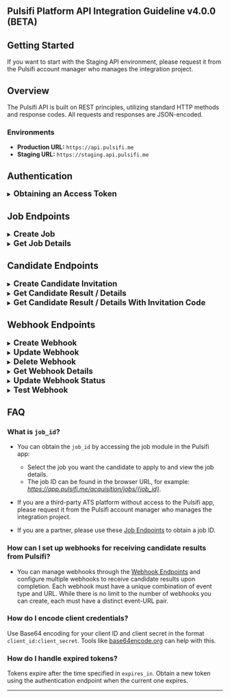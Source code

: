 ## **Pulsifi Platform API Integration Guideline v4.0.0 (BETA)**

## **Getting Started**

If you want to start with the Staging API environment, please request it from the Pulsifi account manager who manages the integration project.

## **Overview**

The Pulsifi API is built on REST principles, utilizing standard HTTP methods and response codes. All requests and responses are JSON-encoded.

### **Environments**

- **Production URL:** `https://api.pulsifi.me`
- **Staging URL:** `https://staging.api.pulsifi.me`

## **Authentication**

<details>
<summary><strong style="font-size: 1.3em;">Obtaining an Access Token</strong></summary>

#### **Pulsifi uses the OAuth2 Client Credentials Grant for authentication. A valid access token is required for all API calls.**

- **Endpoint:** `POST /partner/oauth2/token`
- **Request URL:** `https://api.pulsifi.me/partner/oauth2/token`

#### **Headers:**

- `Accept: application/json`
- `Authorization: Basic <YOUR-ENCODED-CLIENT-ID-CLIENT-SECRET>`
- `Content-Type: application/json`

#### **Request Body:**

- **`grant_type`**: The type of OAuth2 grant.
  - **Required**: Yes
  - **Value**: Must be `"client_credentials"`
  - **Nullable**: No

#### **Example cURL:**

```bash
curl --request POST 'https://api.pulsifi.me/partner/oauth2/token' \
  --header 'Accept: application/json' \
  --header 'Authorization: Basic YOUR-ENCODED-CLIENT-ID-CLIENT-SECRET' \
  --header 'Content-Type: application/json' \
  --data-raw '{"grant_type": "client_credentials"}'
```

#### **Response Example:**

```json
{
  "access_token": "string",
  "scope": "string",
  "expires_in": "string",
  "token_type": "bearer"
}
```

#### **Response Body:**

- **`access_token`**: The token that must be included in the `Authorization` header of all subsequent API requests.

  - **Type**: String
  - **Nullable**: No

- **`scope`**: The permissions granted to the access token, defining what actions or resources it can access.

  - **Type**: String
  - **Nullable**: No

- **`expires_in`**: The lifetime of the access token in seconds.

  - **Type**: String
  - **Nullable**: No

- **`token_type`**: The type of the token, usually `bearer`, indicating how the token should be included in API requests.

  - **Type**: String
  - **Nullable**: No

</details>

## **Job Endpoints**

<details>
<summary><strong style="font-size: 1.3em;">Create Job</strong></summary>

#### **Creates a new job in the Pulsifi system:**

- **Endpoint:** `POST /partner/v1.0/standard/jobs`
- **Request URL:** `https://api.pulsifi.me/partner/v1.0/standard/jobs`

#### **Headers:**

- `Accept: application/json`
- `Authorization: Bearer <access_token>`
- `Content-Type: application/json`

#### **Request Body Parameters:**

- **`title`**: The title of the job.

  - **Required**: Yes
  - **Type**: String
  - **Max Length**: 255 characters
  - **Nullable**: No

- **`description`**: A detailed description of the job.

  - **Required**: Yes
  - **Type**: String
  - **Min Length**: 300 characters
  - **Nullable**: No

- **`skills`**: Array of required skills for the job.

  - **Required**: Yes
  - **Type**: Array of Strings
  - **Max Items**: 10
  - **Nullable**: No

- **`external_id`**: A unique reference identifier for the external job ID.

  - **Required**: Yes
  - **Type**: String
  - **Max Length**: 45 characters
  - **Nullable**: No

#### **Example cURL:**

```bash
curl -X POST 'https://api.pulsifi.me/partner/v1.0/standard/jobs' \
  -H 'Accept: application/json' \
  -H 'Authorization: Bearer <access_token>' \
  -H 'Content-Type: application/json' \
  -d '{
    "title": "Job Title",
    "description": "Job Description min 300 characters.",
    "skills": ["NodeJS", "Python", "PostgreSQL"],
    "external_id": "humanica_1001"
  }'
```

#### **Response Example:**

```json
{
  "id": "6a3d7ead-3d9d-4ee4-88f9-e6e59eaca51e",
  "title": "Job Title",
  "status": "active",
  "external_id": "humanica_1001",
  "employment_type": "fulltime",
  "description": "Job Description min 300 characters.",
  "skills": ["NodeJS", "Python", "PostgreSQL"]
}
```

#### **Response Body:**

- **`id`**: The unique identifier for the job created in the Pulsifi system.

  - **Type**: String (UUID)
  - **Nullable**: No

- **`title`**: The title of the job.

  - **Type**: String
  - **Nullable**: No

- **`status`**: The status of the job.

  - **Type**: Enum
  - **Default**: 'active'
  - **Nullable**: No

- **`employment_type`**: The employment_type of the job.

  - **Type**: Enum
  - **Default**: 'fulltime'
  - **Nullable**: No

- **`description`**: A detailed description of the job.

  - **Type**: String
  - **Nullable**: No

- **`skills`**: Array of required skills for the job.

  - **Type**: Array of Strings
  - **Nullable**: No

</details>
<details>
<summary><strong style="font-size: 1.3em;">Get Job Details</strong></summary>

#### **Use this endpoint to get job details:**

- **Endpoint:** `GET /partner/v1.0/standard/jobs/{job_id}`
- **Request URL:** `https://api.pulsifi.me/partner/v1.0/standard/jobs/{job_id}`

#### **Headers:**

- `Accept: application/json`
- `Authorization: Bearer <access_token>`
- `Content-Type: application/json`

#### **Path Parameter:**

- **`job_id`**: The unique identifier for the job created in the Pulsifi system.
  - **Required**: Yes
  - **Type**: String (UUID)
  - **Nullable**: No

#### **Example cURL:**

```bash
curl -X POST 'https://api.pulsifi.me/partner/v1.0/standard/jobs/{job_id}' \
  -H 'Accept: application/json' \
  -H 'Authorization: Bearer <access_token>' \
  -H 'Content-Type: application/json' \
```

#### **Response Example:**

```json
{
  "id": "6a3d7ead-3d9d-4ee4-88f9-e6e59eaca51e",
  "title": "Job Title",
  "status": "active",
  "external_id": "pulsifi_1001",
  "employment_type": "fulltime",
  "description": "Job Description min 300 characters.",
  "skills": ["NodeJS", "Python", "PostgreSQL"]
}
```

#### **Response Body:**

- **`id`**: The unique identifier for the job created in the Pulsifi system.

  - **Type**: String (UUID)
  - **Nullable**: No

- **`title`**: The title of the job.

  - **Type**: String
  - **Nullable**: No

- **`status`**: The status of the job.

  - **Type**: Enum
  - **Default**: 'active'
  - **Nullable**: No

- **`employment_type`**: The employment_type of the job.

  - **Type**: Enum
  - **Default**: 'fulltime'
  - **Nullable**: No

- **`description`**: A detailed description of the job.

  - **Type**: String
  - **Nullable**: No

- **`skills`**: Array of required skills for the job.

  - **Type**: Array of Strings
  - **Nullable**: No

</details>

## **Candidate Endpoints**

<details>
<summary><strong style="font-size: 1.3em;">Create Candidate Invitation</strong></summary>

#### **Creates a new candidate invitation in the Pulsifi system:**

- **Endpoint:** `POST /partner/v1.0/standard/candidates`
- **Request URL:** `https://api.pulsifi.me/partner/v1.0/standard/candidates`

#### **Headers:**

- `Accept: application/json`
- `Authorization: Bearer <access_token>`
- `Content-Type: application/json`

#### **Request Body Parameters:**

- **`job_id`**: The unique identifier for the job created in the Pulsifi system. Refer to the [FAQ](#faq) below for details on how to obtain this ID.

  - **Required**: Yes
  - **Type**: String (UUID)
  - **Max Length**: 36 characters
  - **Nullable**: No

- **`ext_reference_id`**: External job application ID from the Applicant Tracking System (ATS).

  - **Required**: Yes
  - **Type**: String
  - **Max Length**: 50 characters
  - **Nullable**: No

- **`is_anonymous_candidate`**: Indicates whether the candidate's details should be anonymous.

  - **Required**: Yes
  - **Type**: Boolean
  - **Default**: false
  - **Nullable**: Yes
  - **Behavior**: If set to `true`, the `email`, `first_name`, and `last_name` fields become optional.

- **`email`**: The candidate's email address.

  - **Required**: No (if `is_anonymous_candidate` is `true`)
  - **Type**: String
  - **Max Length**: 255 characters
  - **Nullable**: Yes

- **`first_name`**: The candidate's first name.

  - **Required**: No (if `is_anonymous_candidate` is `true`)
  - **Type**: String
  - **Max Length**: 255 characters
  - **Nullable**: Yes

- **`last_name`**: The candidate's last name.

  - **Required**: No (if `is_anonymous_candidate` is `true`)
  - **Type**: String
  - **Max Length**: 255 characters
  - **Nullable**: Yes

- **`skills`**: A list of skills possessed by the candidate.

  - **Required**: No
  - **Type**: Array of Strings
  - **Max Items**: 15
  - **Nullable**: No

  - Each skill object should contain:

    - **`name`**: The name of the skill.

      - **Required**: Yes
      - **Type**: String
      - **Max Length**: 255 characters
      - **Nullable**: No

    - **`proficiency`**: Proficiency level of the skill (e.g., `novice`, `beginner`,`competent`, `proficient`,`expert`).

      - **Required**: Yes
      - **Type**: Enum
      - **Nullable**: No

- **`work_experiences`**: A list of the candidate's work experiences.

  - **Required**: No
  - **Type**: Array of Objects
  - **Max Items**: 10
  - **Nullable**: No

  - Each work experience object should contain:

    - **`role`**: Role title of the candidate in the organization.

      - **Required**: Yes
      - **Type**: String
      - **Max Length**: 255 characters
      - **Nullable**: No

    - **`organization`**: Name of the organization.

      - **Required**: Yes
      - **Type**: String
      - **Max Length**: 255 characters
      - **Nullable**: No

    - **`is_current`**: Indicates whether this is the candidate’s current role.

      - **Required**: Yes
      - **Type**: Boolean
      - **Nullable**: No

    - **`responsibility_achievement`**: Responsibilities and achievements of the candidate in the organization.

      - **Required**: No
      - **Type**: String
      - **Max Length**: 1000 characters
      - **Nullable**: Yes

    - **`start_date`**: Start date of the work experience.

      - **Required**: Yes
      - **Type**: String (YYYY-MM-DD)
      - **Max Length**: 10 characters
      - **Nullable**: No

    - **`end_date`**: End date of the work experience.
      - **Required**: No
      - **Type**: String (YYYY-MM-DD)
      - **Max Length**: 10 characters
      - **Nullable**: Yes

- **`deadline`**: The assessment invitation deadline.
  - **Required**: No
  - **Type**: String (UTC Date)
  - **Default**: 3 months from the current date
  - **Nullable**: No
  - **Description**: Must be within 3 months from the current date. if not provided , the deadline will be defaulted to 3 months.

#### **Example cURL:**

```bash
curl -X POST 'https://api.pulsifi.me/partner/v1.0/standard/candidates' \
  -H 'Accept: application/json' \
  -H 'Authorization: Bearer <access_token>' \
  -H 'Content-Type: application/json' \
  -d '{
    "job_id": "<Pulsifi Job ID>",
    "ext_reference_id": "<ATS Reference ID>",
    "is_anonymous_candidate": false,
    "email": "johndoe@gmail.com",
    "first_name": "John",
    "last_name": "Doe",
    "deadline": "2021-08-12T12:21:59Z",
    "skills": [
      {
        "name": "Programming",
        "proficiency": "novice"
      }
    ],
    "work_experiences": [
      {
        "organization": "Pulsifi",
        "role": "Software Engineer",
        "is_current": true,
        "start_date": "2022-10-04",
        "end_date": "2024-10-04",
        "responsibilities_achievements": "Developing APIs for internal products and services."
      }
    ]
  }'
```

#### **Response Example:**

```json
{
  "is_anonymous_candidate": false,
  "email": "johndoe@gmail.com",
  "first_name": "John",
  "last_name": "Doe",
  "status": "invited",
  "ext_reference_id": "string",
  "job_id": "uuid",
  "candidate_id": "string",
  "invitation_link": "string",
  "invitation_expired_at": "2024-12-31T23:59:59Z",
  "created_at": "2024-09-02T10:30:00Z"
}
```

#### **Response Body:**

- **`status`**: The current status of the candidate's invitation, starting with the initial state of “invited.”

  - **Type**: String
  - **Nullable**: No

- **`ext_reference_id`**: The job application ID provided by an external ATS.

  - **Type**: String
  - **Nullable**: No

- **`job_id`**: The unique identifier for the job created in the Pulsifi system.

  - **Type**: String (UUID)
  - **Nullable**: No

- **`is_anonymous_candidate`**: Indicates whether the candidate's details should be anonymous.

  - **Type**: Boolean
  - **Nullable**: Yes

- **`email`**: The candidate's email address.

  - **Type**: String
  - **Nullable**: Yes

- **`first_name`**: The candidate's first name.

  - **Type**: String
  - **Nullable**: Yes

- **`last_name`**: The candidate's last name.

  - **Type**: String
  - **Nullable**: Yes

- **`candidate_id`**: The unique identifier for the candidate in the Pulsifi system. This value should be stored in your database for future queries about the candidate's assessment status and results.

  - **Type**: String
  - **Nullable**: No

- **`invitation_link`**: A URL that the candidate can use to access the Pulsifi assessment.

  - **Type**: String (URL)
  - **Nullable**: No

- **`invitation_expired_at`**: The expiration date and time of the invitation link (in UTC format).

  - **Type**: String (UTC Date)
  - **Nullable**: No

- **`created_at`**: The date and time when the invitation was created (in UTC format).
  - **Type**: String (UTC Date)
  - **Nullable**: No

</details>
<details>
<summary><strong style="font-size: 1.3em;">Get Candidate Result / Details</strong></summary>

#### **Use this endpoint to get candidate results or details.**

- **Endpoint:** `GET /partner/v1.0/standard/candidates/{candidate_id}`
- **Request URL:** `https://api.pulsifi.me/partner/v1.0/standard/candidates/{candidate_id}`

#### **Headers:**

- `Accept: application/json`
- `Authorization: Bearer <access_token>`

#### **Path Parameter:**

- **`candidate_id`**: The unique identifier for the candidate in the Pulsifi system.
  - **Required**: Yes
  - **Type**: String
  - **Max Length**: Varies
  - **Nullable**: No

#### **Example cURL:**

```bash
  curl -X GET 'https://api.pulsifi.me/partner/v1.0/standard/candidates/{candidate_id}' \
  -H 'Accept: application/json' \
  -H 'Authorization: Bearer <access_token>' \
  -H 'Content-Type: application/json'
```

#### **Response Example:**

```json
{
  "status": "completed",
  "ext_reference_id": "ATS12345",
  "job_id": "uuid",
  "is_anonymous_candidate": false,
  "email": "johndoe@gmail.com",
  "first_name": "John",
  "last_name": "Doe",
  "candidate_id": "string",
  "invitation_link": "string",
  "invitation_expired_at": "2024-12-31T23:59:59Z",
  "created_at": "2024-09-02T10:30:00Z",
  "report_pdf_link": "https://link.to/pdf",
  "report_profile_link": "https://link.to/profile",
  "scores": [
    {
      "score_format": 100,
      "score_type": "role_fit",
      "score_value": 85
    },
    {
      "score_format": 100,
      "score_type": "organizational_fit",
      "score_value": 90
    }
  ],
  "additional_scores": [
    {
      "score_format": 100,
      "score_type": "reasoning_numeric",
      "score_value": 88
    },
    {
      "score_format": 100,
      "score_type": "reasoning_verbal",
      "score_value": 88
    },
    {
      "score_format": 100,
      "score_type": "reasoning_logical",
      "score_value": 88
    }
  ]
}
```

#### **Response Body:**

- **`status`**: The current status of the candidate's assessment (e.g., `invited`, `expired`, `opened`, `started`, `completed`).

  - **Type**: String
  - **Nullable**: No

- **`ext_reference_id`**: The external job application ID from the ATS.

  - **Type**: String
  - **Nullable**: No

- **`job_id`**: The unique job identifier in the Pulsifi system.

  - **Type**: String (UUID)
  - **Nullable**: No

- **`is_anonymous_candidate`**: Indicates whether the candidate's details should be anonymous.

  - **Type**: Boolean
  - **Nullable**: Yes

- **`email`**: The candidate's email address.

  - **Type**: String
  - **Nullable**: Yes

- **`first_name`**: The candidate's first name.

  - **Type**: String
  - **Nullable**: Yes

- **`last_name`**: The candidate's last name.

  - **Type**: String
  - **Nullable**: Yes

- **`candidate_id`**: The unique candidate identifier in the Pulsifi system.

  - **Type**: String
  - **Nullable**: No

- **`invitation_link`**: URL to the candidate's assessment invitation.

  - **Type**: String (URL)
  - **Nullable**: No

- **`invitation_expired_at`**: The expiration date and time of the invitation link (UTC format).

  - **Type**: String (UTC Date)
  - **Nullable**: No

- **`created_at`**: The date and time when the invitation was created (UTC format).

  - **Type**: String (UTC Date)
  - **Nullable**: No

- **`report_pdf_link`**: URL to download the candidate's assessment report in PDF format. The link is valid for up to 3 months.

  - **Type**: String (URL)
  - **Nullable**: Yes

- **`report_profile_link`**: URL to view the candidate's assessment profile.

  - **Type**: String (URL)
  - **Nullable**: Yes

- **`scores`**: A list of Pulsifi fit scores objects representing different aspects of the candidate's assessment.

  - **Type**: Array of Objects
  - **Nullable**: Yes

  - Each score object should contain:

    - **`score_format`**: The format of the score (e.g., 100 for percentage).

      - **Type**: Integer
      - **Nullable**: No

    - **`score_type`**: The type of the score (e.g., `role_fit`, `organizational_fit`).

      - **Type**: String
      - **Nullable**: No

    - **`score_value`**: The value of the score.
      - **Type**: Integer
      - **Max Value**: 100
      - **Nullable**: No

- **`additional_scores`**: A list of additional score objects that contribute to actual Pulsifi fit scores.

  - **Type**: Array of Objects
  - **Nullable**: Yes

  - Each additional score object should contain:

    - **`score_format`**: The format of the score (e.g., 100 for percentage).

      - **Type**: Integer
      - **Nullable**: No

    - **`score_type`**: The type of the score (e.g., `hard_skill`, `work_experience`,`work_interest`,`work_style`, `work_value`,`reasoning_average`, `reasoning_logical`, `reasoning_numeric`, `reasoning_verbal`).

      - **Type**: String
      - **Nullable**: No

    - **`score_value`**: The value of the score.
      - **Type**: Integer
      - **Max Value**: 100
      - **Nullable**: No

</details>
<details>
<summary><strong style="font-size: 1.3em;">Get Candidate Result / Details With Invitation Code</strong></summary>

#### **Use this endpoint to get candidate results or details.**

- **Endpoint:** `GET /partner/v1.0/standard/candidates/invitation/{invite_code}`
- **Request URL:** `https://api.pulsifi.me/partner/v1.0/standard/candidates/invitation/{invite_code}`

#### **Headers:**

- `Accept: application/json`
- `Authorization: Bearer <access_token>`

#### **Path Parameter:**

- **`invite_code`**: Another unique identifier for the candidate in the Pulsifi system.
  - **Required**: Yes
  - **Type**: String
  - **Max Length**: Varies
  - **Nullable**: No

#### **Example cURL:**

```bash
  curl -X GET 'https://api.pulsifi.me/partner/v1.0/standard/candidates/invitation/{invite_code}' \
  -H 'Accept: application/json' \
  -H 'Authorization: Bearer <access_token>' \
  -H 'Content-Type: application/json'
```

#### **Response Example:**

```json
{
  "status": "completed",
  "ext_reference_id": "ATS12345",
  "job_id": "uuid",
  "is_anonymous_candidate": false,
  "email": "johndoe@gmail.com",
  "first_name": "John",
  "last_name": "Doe",
  "candidate_id": "string",
  "invitation_link": "string",
  "invitation_expired_at": "2024-12-31T23:59:59Z",
  "created_at": "2024-09-02T10:30:00Z",
  "report_pdf_link": "https://link.to/pdf",
  "report_profile_link": "https://link.to/profile",
  "scores": [
    {
      "score_format": 100,
      "score_type": "role_fit",
      "score_value": 85
    },
    {
      "score_format": 100,
      "score_type": "organizational_fit",
      "score_value": 90
    }
  ],
  "additional_scores": [
    {
      "score_format": 100,
      "score_type": "reasoning_numeric",
      "score_value": 88
    },
    {
      "score_format": 100,
      "score_type": "reasoning_verbal",
      "score_value": 88
    },
    {
      "score_format": 100,
      "score_type": "reasoning_logical",
      "score_value": 88
    }
  ]
}
```

#### **Response Body:**

- **`status`**: The current status of the candidate's assessment (e.g., `invited`, `expired`, `opened`, `started`, `completed`).

  - **Type**: String
  - **Nullable**: No

- **`ext_reference_id`**: The external job application ID from the ATS.

  - **Type**: String
  - **Nullable**: No

- **`job_id`**: The unique job identifier in the Pulsifi system.

  - **Type**: String (UUID)
  - **Nullable**: No

- **`is_anonymous_candidate`**: Indicates whether the candidate's details should be anonymous.

  - **Type**: Boolean
  - **Nullable**: Yes

- **`email`**: The candidate's email address.

  - **Type**: String
  - **Nullable**: Yes

- **`first_name`**: The candidate's first name.

  - **Type**: String
  - **Nullable**: Yes

- **`last_name`**: The candidate's last name.

  - **Type**: String
  - **Nullable**: Yes

- **`candidate_id`**: The unique candidate identifier in the Pulsifi system.

  - **Type**: String
  - **Nullable**: No

- **`invitation_link`**: URL to the candidate's assessment invitation.

  - **Type**: String (URL)
  - **Nullable**: No

- **`invitation_expired_at`**: The expiration date and time of the invitation link (UTC format).

  - **Type**: String (UTC Date)
  - **Nullable**: No

- **`created_at`**: The date and time when the invitation was created (UTC format).

  - **Type**: String (UTC Date)
  - **Nullable**: No

- **`report_pdf_link`**: URL to download the candidate's assessment report in PDF format. The link is valid for up to 3 months.

  - **Type**: String (URL)
  - **Nullable**: Yes

- **`report_profile_link`**: URL to view the candidate's assessment profile.

  - **Type**: String (URL)
  - **Nullable**: Yes

- **`scores`**: A list of Pulsifi fit scores objects representing different aspects of the candidate's assessment.

  - **Type**: Array of Objects
  - **Nullable**: Yes

  - Each score object should contain:

    - **`score_format`**: The format of the score (e.g., 100 for percentage).

      - **Type**: Integer
      - **Nullable**: No

    - **`score_type`**: The type of the score (e.g., `role_fit`, `organizational_fit`).

      - **Type**: String
      - **Nullable**: No

    - **`score_value`**: The value of the score.
      - **Type**: Integer
      - **Max Value**: 100
      - **Nullable**: No

- **`additional_scores`**: A list of additional score objects that contribute to actual Pulsifi fit scores.

  - **Type**: Array of Objects
  - **Nullable**: Yes

  - Each additional score object should contain:

    - **`score_format`**: The format of the score (e.g., 100 for percentage).

      - **Type**: Integer
      - **Nullable**: No

    - **`score_type`**: The type of the score (e.g., `hard_skill`, `work_experience`,`work_interest`,`work_style`, `work_value`,`reasoning_average`, `reasoning_logical`, `reasoning_numeric`, `reasoning_verbal`).

      - **Type**: String
      - **Nullable**: No

    - **`score_value`**: The value of the score.
      - **Type**: Integer
      - **Max Value**: 100
      - **Nullable**: No

</details>

## **Webhook Endpoints**

<details>
<summary><strong style="font-size: 1.3em;">Create Webhook</strong></summary>

#### **Creates a new webhook in the Pulsifi system:**

- **Endpoint:** `POST /partner/v1.0/partner_webhook`
- **Request URL:** `https://api.pulsifi.me/partner/v1.0/partner_webhook`

#### **Headers:**

- `Accept: application/json`
- `Authorization: Bearer <access_token>`
- `Content-Type: application/json`

#### **Request Body Parameters:**

- **`name`**: The name of the webhook.

  - **Required**: Yes
  - **Type**: String
  - **Max Length**: 255 characters
  - **Nullable**: No

- **`url`**: The URL to which the webhook will send data.

  - **Required**: Yes
  - **Type**: String (URL)
  - **Max Length**: 2048 characters
  - **Nullable**: No

- **`events`**: The events that trigger the webhook (e.g., `candidate_application_result_ready`).

  - **Required**: Yes
  - **Type**: Array of Enum values

- **`secret`**: The secret in the webhook headers, ensuring verification.

  - **Required**: No
  - **Type**: String
  - **Max Length**: 255 characters

#### **Example cURL:**

```bash
  curl -X POST 'https://api.pulsifi.me/partner/v1.0/partner_webhook' \
  -H 'accept: application/json' \
  -H 'Content-Type: application/json' \
  -H 'Authorization: Bearer <access_token>' \
  -d '{
    "name": "Webhook 1",
    "url": "https://example.com/my/webhook/endpoint",
    "events": [
      "candidate_application_result_ready"
    ],
    "secret": "string"
  }'
```

#### **Response Example:**

```json
{
  "id": "3fa85f64-5717-4562-b3fc-2c963f66afa6",
  "partner_id": 1,
  "name": "Webhook 1",
  "url": "https://example.com/my/webhook/endpoint",
  "events": ["candidate_application_result_ready"],
  "status": "active",
  "is_deleted": false,
  "created_at": "2024-10-04T04:06:55.124Z",
  "created_by": 1
}
```

#### **Response Body:**

- **`id`**: The unique identifier for the webhook created in the Pulsifi system.

  - **Type**: String (UUID)
  - **Nullable**: No

- **`partner_id`**: The unique identifier for partners in the Pulsifi system.

  - **Type**: Number
  - **Nullable**: No

- **`name`**: The name of the webhook.

  - **Type**: String
  - **Nullable**: No

- **`url`**: The URL to which the webhook will send data.

  - **Type**: String (URL)
  - **Nullable**: No

- **`events`**: The events that trigger the webhook.

  - **Type**: Array of Enum values
  - **Nullable**: No

- **`status`**: The status of the webhook (e.g., `active`, `inactive`).

  - **Type**: Enum
  - **Nullable**: No

- **`is_deleted`**: Indicates whether the webhook is deleted.

  - **Type**: String (UTC Date)
  - **Nullable**: No

- **`created_at`**: The date and time when the webhook was created (in UTC format).

  - **Type**: String (UTC Date)
  - **Nullable**: No

- **`created_by`**: The unique identifier for partners in the Pulsifi system.

  - **Type**: Number
  - **Nullable**: No

</details>
<details>
<summary><strong style="font-size: 1.3em;">Update Webhook</strong></summary>

#### **Use this endpoint to update webhook in the Pulsifi system.**

- **Endpoint:** `PUT /partner/v1.0/partner_webhook/{webhook_id}`
- **Request URL:** `https://api.pulsifi.me/partner/v1.0/partner_webhook/{webhook_id}`

#### **Headers:**

- `Accept: application/json`
- `Authorization: Bearer <access_token>`

#### **Request Body Parameters:**

- **`name`**: The name of the webhook.

  - **Required**: Yes
  - **Type**: String
  - **Max Length**: 255 characters
  - **Nullable**: No

- **`url`**: The URL to which the webhook will send data.

  - **Required**: Yes
  - **Type**: String (URL)
  - **Max Length**: 2048 characters
  - **Nullable**: No

- **`events`**: The events that trigger the webhook (e.g., `candidate_application_result_ready`).

  - **Required**: Yes
  - **Type**: Array of Enum values

- **`secret`**: The secret in the webhook headers, ensuring verification.

  - **Required**: No
  - **Type**: String
  - **Max Length**: 255 characters

#### **Path Parameter:**

- **`webhook_id`**: The unique identifier for the webhook created in the Pulsifi system.
  - **Required**: Yes
  - **Type**: String (UUID)
  - **Nullable**: No

#### **Example cURL:**

```bash
  curl -X PUT 'https://api.pulsifi.me/partner/v1.0/partner_webhook/{webhook_id}' \
  -H 'accept: application/json' \
  -H 'Content-Type: application/json' \
  -H 'Authorization: Bearer <access_token>' \
  -d '{
    "name": "Webhook 1",
    "url": "https://example.com/my/webhook/endpoint",
    "events": [
      "candidate_application_result_ready"
    ],
    "secret": "string"
  }'
```

#### **Response Example:**

```json
{
  "id": "3fa85f64-5717-4562-b3fc-2c963f66afa6",
  "partner_id": 1,
  "name": "Webhook 1",
  "url": "https://example.com/my/webhook/endpoint",
  "events": ["candidate_application_result_ready"],
  "status": "active",
  "is_deleted": false,
  "created_at": "2024-10-04T04:06:55.124Z",
  "created_by": 1
}
```

#### **Response Body:**

- **`id`**: The unique identifier for the webhook created in the Pulsifi system.

  - **Type**: String (UUID)
  - **Nullable**: No

- **`partner_id`**: The unique identifier for partners in the Pulsifi system.

  - **Type**: Number
  - **Nullable**: No

- **`name`**: The name of the webhook.

  - **Type**: String
  - **Nullable**: No

- **`url`**: The URL to which the webhook will send data.

  - **Type**: String (URL)
  - **Nullable**: No

- **`events`**: The events that trigger the webhook.

  - **Type**: Array of Enum values
  - **Nullable**: No

- **`status`**: The status of the webhook (e.g., `active`, `inactive`).

  - **Type**: Enum
  - **Nullable**: No

- **`is_deleted`**: Indicates whether the webhook is deleted.

  - **Type**: String (UTC Date)
  - **Nullable**: No

- **`created_at`**: The date and time when the webhook was created (in UTC format).

  - **Type**: String (UTC Date)
  - **Nullable**: No

- **`created_by`**: The unique identifier for partners in the Pulsifi system.

  - **Type**: Number
  - **Nullable**: No

</details>
<details>
<summary><strong style="font-size: 1.3em;">Delete Webhook</strong></summary>

#### **Use this endpoint to delete webhook in the Pulsifi system.**

- **Endpoint:** `DELETE /partner/v1.0/partner_webhook/{webhook_id}`
- **Request URL:** `https://api.pulsifi.me/partner/v1.0/partner_webhook/{webhook_id}`

#### **Headers:**

- `Accept: application/json`
- `Authorization: Bearer <access_token>`

#### **Path Parameter:**

- **`webhook_id`**: The unique identifier for the webhook created in the Pulsifi system.
  - **Required**: Yes
  - **Type**: String (UUID)
  - **Nullable**: No

#### **Example cURL:**

```bash
  curl -X DELETE 'https://api.pulsifi.me/partner/v1.0/partner_webhook/{webhook_id}' \
  -H 'accept: application/json' \
  -H 'Content-Type: application/json' \
  -H 'Authorization: Bearer <access_token>' \
```

#### **Response Example:**

```json
{
  "id": "3fa85f64-5717-4562-b3fc-2c963f66afa6",
  "partner_id": 1,
  "name": "Webhook 1",
  "url": "https://example.com/my/webhook/endpoint",
  "events": ["candidate_application_result_ready"],
  "status": "active",
  "is_deleted": true,
  "created_at": "2024-10-04T04:06:55.124Z",
  "created_by": 1
}
```

#### **Response Body:**

- **`id`**: The unique identifier for the webhook created in the Pulsifi system.

  - **Type**: String (UUID)
  - **Nullable**: No

- **`partner_id`**: The unique identifier for partners in the Pulsifi system.

  - **Type**: Number
  - **Nullable**: No

- **`name`**: The name of the webhook.

  - **Type**: String
  - **Nullable**: No

- **`url`**: The URL to which the webhook will send data.

  - **Type**: String (URL)
  - **Nullable**: No

- **`events`**: The events that trigger the webhook.

  - **Type**: Array of Enum values
  - **Nullable**: No

- **`status`**: The status of the webhook (e.g., `active`, `inactive`).

  - **Type**: Enum
  - **Nullable**: No

- **`is_deleted`**: Indicates whether the webhook is deleted.

  - **Type**: String (UTC Date)
  - **Nullable**: No

- **`created_at`**: The date and time when the webhook was created (in UTC format).

  - **Type**: String (UTC Date)
  - **Nullable**: No

- **`created_by`**: The unique identifier for partners in the Pulsifi system.

  - **Type**: Number
  - **Nullable**: No

</details>

<details>
<summary><strong style="font-size: 1.3em;">Get Webhook Details</strong></summary>

#### **Use this endpoint to get one webhook details.**

- **Endpoint:** `GET /partner/v1.0/partner_webhook/{webhook_id}`
- **Request URL:** `https://api.pulsifi.me/partner/v1.0/partner_webhook/{webhook_id}`

#### **Headers:**

- `Accept: application/json`
- `Authorization: Bearer <access_token>`

#### **Path Parameter:**

- **`webhook_id`**: The unique identifier for the webhook created in the Pulsifi system.
  - **Required**: Yes
  - **Type**: String (UUID)
  - **Nullable**: No

#### **Example cURL:**

```bash
  curl -X GET 'https://api.pulsifi.me/partner/v1.0/partner_webhook/{webhook_id}' \
  -H 'accept: application/json' \
  -H 'Content-Type: application/json' \
  -H 'Authorization: Bearer <access_token>' \
```

#### **Response Example:**

```json
{
  "id": "3fa85f64-5717-4562-b3fc-2c963f66afa6",
  "partner_id": 1,
  "name": "Webhook 1",
  "url": "https://example.com/my/webhook/endpoint",
  "events": ["candidate_application_result_ready"],
  "status": "active",
  "is_deleted": false,
  "created_at": "2024-10-04T04:06:55.124Z",
  "created_by": 1
}
```

#### **Response Body:**

- **`id`**: The unique identifier for the webhook created in the Pulsifi system.

  - **Type**: String (UUID)
  - **Nullable**: No

- **`partner_id`**: The unique identifier for partners in the Pulsifi system.

  - **Type**: Number
  - **Nullable**: No

- **`name`**: The name of the webhook.

  - **Type**: String
  - **Nullable**: No

- **`url`**: The URL to which the webhook will send data.

  - **Type**: String (URL)
  - **Nullable**: No

- **`events`**: The events that trigger the webhook.

  - **Type**: Array of Enum values
  - **Nullable**: No

- **`status`**: The status of the webhook (e.g., `active`, `inactive`).

  - **Type**: Enum
  - **Nullable**: No

- **`is_deleted`**: Indicates whether the webhook is deleted.

  - **Type**: String (UTC Date)
  - **Nullable**: No

- **`created_at`**: The date and time when the webhook was created (in UTC format).

  - **Type**: String (UTC Date)
  - **Nullable**: No

- **`created_by`**: The unique identifier for partners in the Pulsifi system.

  - **Type**: Number
  - **Nullable**: No

</details>

<details>
<summary><strong style="font-size: 1.3em;">Update Webhook Status</strong></summary>

#### **Use this endpoint to update webhook status in the Pulsifi system.**

- **Endpoint:** `PUT /partner/v1.0/partner_webhook/{webhook_id}/status`
- **Request URL:** `https://api.pulsifi.me/partner/v1.0/partner_webhook/{webhook_id}/status`

#### **Headers:**

- `Accept: application/json`
- `Authorization: Bearer <access_token>`

#### **Path Parameter:**

- **`webhook_id`**: The unique identifier for the webhook created in the Pulsifi system.
  - **Required**: Yes
  - **Type**: String (UUID)
  - **Nullable**: No

#### **Request Body Parameters:**

- **`status`**: The status of the webhook (e.g., `active`, `inactive`).

  - **Required**: Yes
  - **Type**: Enum
  - **Nullable**: No

#### **Example cURL:**

```bash
  curl -X PUT 'https://api.pulsifi.me/partner/v1.0/partner_webhook/{webhook_id}/status' \
  -H 'accept: application/json' \
  -H 'Content-Type: application/json' \
  -H 'Authorization: Bearer <access_token>' \
  -d '{
    "status": "inactive"
  }'
```

#### **Response Example:**

```json
{
  "id": "3fa85f64-5717-4562-b3fc-2c963f66afa6",
  "partner_id": 1,
  "name": "Webhook 1",
  "url": "https://example.com/my/webhook/endpoint",
  "events": ["candidate_application_result_ready"],
  "status": "inactive",
  "is_deleted": false,
  "created_at": "2024-10-04T04:06:55.124Z",
  "created_by": 1
}
```

#### **Response Body:**

- **`id`**: The unique identifier for the webhook created in the Pulsifi system.

  - **Type**: String (UUID)
  - **Nullable**: No

- **`partner_id`**: The unique identifier for partners in the Pulsifi system.

  - **Type**: Number
  - **Nullable**: No

- **`name`**: The name of the webhook.

  - **Type**: String
  - **Nullable**: No

- **`url`**: The URL to which the webhook will send data.

  - **Type**: String (URL)
  - **Nullable**: No

- **`events`**: The events that trigger the webhook.

  - **Type**: Array of Enum values
  - **Nullable**: No

- **`status`**: The status of the webhook (e.g., `active`, `inactive`).

  - **Type**: Enum
  - **Nullable**: No

- **`is_deleted`**: Indicates whether the webhook is deleted.

  - **Type**: String (UTC Date)
  - **Nullable**: No

- **`created_at`**: The date and time when the webhook was created (in UTC format).

  - **Type**: String (UTC Date)
  - **Nullable**: No

- **`created_by`**: The unique identifier for partners in the Pulsifi system.

  - **Type**: Number
  - **Nullable**: No

</details>

<details>
<summary><strong style="font-size: 1.3em;">Test Webhook</strong></summary>

#### **Use this endpoint to test webhook.**

- **Endpoint:** `POST /partner/v1.0/partner_webhook/test`
- **Request URL:** `https://api.pulsifi.me/partner/v1.0/partner_webhook/test`

#### **Headers:**

- `Accept: application/json`
- `Authorization: Bearer <access_token>`

#### **Request Body Parameters:**

- **`event`**: The event that trigger the webhook (e.g., `candidate_application_result_ready`).

  - **Required**: Yes
  - **Type**: Enum
  - **Nullable**: No

#### **Example cURL:**

```bash
  curl -X PUT 'https://api.pulsifi.me/partner/v1.0/partner_webhook/test' \
  -H 'accept: application/json' \
  -H 'Content-Type: application/json' \
  -H 'Authorization: Bearer <access_token>' \
  -d '{
    "event": "candidate_application_result_ready"
  }'
```

</details>

## **FAQ**

### **What is `job_id`?**

- You can obtain the `job_id` by accessing the job module in the Pulsifi app:

  - Select the job you want the candidate to apply to and view the job details.
  - The job ID can be found in the browser URL, for example: *https://app.pulsifi.me/acquisition/jobs/{job_id}*.

- If you are a third-party ATS platform without access to the Pulsifi app, please request it from the Pulsifi account manager who manages the integration project.

- If you are a partner, please use these [Job Endpoints](#job-endpoints) to obtain a job ID.

### **How can I set up webhooks for receiving candidate results from Pulsifi?**

- You can manage webhooks through the [Webhook Endpoints](#webhook-endpoints) and configure multiple webhooks to receive candidate results upon completion. Each webhook must have a unique combination of event type and URL. While there is no limit to the number of webhooks you can create, each must have a distinct event-URL pair.

### **How do I encode client credentials?**

Use Base64 encoding for your client ID and client secret in the format `client_id:client_secret`. Tools like [base64encode.org](https://www.base64encode.org/) can help with this.

### **How do I handle expired tokens?**

Tokens expire after the time specified in `expires_in`. Obtain a new token using the authentication endpoint when the current one expires.

---
